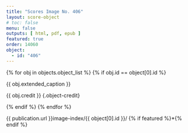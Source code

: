 ```yaml
---
title: "Scores Image No. 406"
layout: score-object
# toc: false
menu: false
outputs: [ html, pdf, epub ]
featured: true
order: 14060
object:
  - id: "406"
---
```


{% for obj in objects.object_list %}
{% if obj.id == object[0].id %}

{{ obj.extended_caption }}

{{ obj.credit }} {.object-credit}

{% endif %}
{% endfor %}

<div class="object-credit object-url is-print-only">

{{ publication.url }}image-index/{{ object[0].id }}/ {% if featured %}*{% endif %}

</div>

